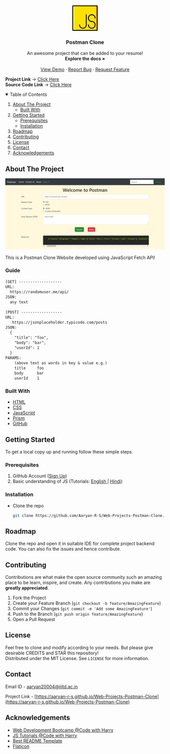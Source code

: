 <!-- PROJECT LOGO -->
<br />
<p align="center">
  <a href="https://aaryan-r-s.github.io/Web-Projects-Postman-Clone">
    <img src="readme-images/logo.png" alt="Logo" width="80" height="80">
  </a>

  <h3 align="center">Postman Clone</h3>

  <p align="center">
    An awesome project that can be added to your resume!
    <br />
    <strong>Explore the docs »</strong>
    <br />
    <br />
    <a href="https://aaryan-r-s.github.io/Web-Projects-Postman-Clone">View Demo</a>
    ·
    <a href="https://github.com/Aaryan-R-S/Web-Projects-Postman-Clone/issues">Report Bug</a>
    ·
    <a href="https://github.com/Aaryan-R-S/Web-Projects-Postman-Clone/issues">Request Feature</a>
    <br />
</p>

**Project Link** -> [Click Here](https://aaryan-r-s.github.io/Web-Projects-Postman-Clone)
<br>
**Source Code Link** -> [Click Here](https://github.com/Aaryan-R-S/Web-Projects-Postman-Clone)
<br>

<!-- TABLE OF CONTENTS -->
<details open="open">
  <summary>Table of Contents</summary>
  <ol>
    <li>
      <a href="#about-the-project">About The Project</a>
      <ul>
        <li><a href="#built-with">Built With</a></li>
      </ul>
    </li>
    <li>
      <a href="#getting-started">Getting Started</a>
      <ul>
        <li><a href="#prerequisites">Prerequisites</a></li>
        <li><a href="#installation">Installation</a></li>
      </ul>
    </li>
    <li><a href="#roadmap">Roadmap</a></li>
    <li><a href="#contributing">Contributing</a></li>
    <li><a href="#license">License</a></li>
    <li><a href="#contact">Contact</a></li>
    <li><a href="#acknowledgements">Acknowledgements</a></li>
  </ol>
</details>



<!-- ABOUT THE PROJECT -->
## About The Project

![Product Name Screen Shot][product-screenshot]

This is a Postman Clone Website developed using JavaScript Fetch API!

### Guide

```
[GET] -------------------
URL:
  https://randomuser.me/api/
JSON:
  any text

[POST] ------------------
URL:
   https://jsonplaceholder.typicode.com/posts
JSON:
  {
    "title": "foo",
    "body": "bar",
    "userId": 1
  }
PARAMS: 
    (above text as words in key & value e.g.)
    title     foo
    body      bar
    userId    1
```

### Built With

* [HTML](https://www.w3schools.com/html/)
* [CSS](https://www.w3schools.com/css/default.asp)
* [JavaScript](https://www.javascript.com/)
* [Prism](https://prismjs.com/)
* [GitHub](https://github.com)



<!-- GETTING STARTED -->
## Getting Started

To get a local copy up and running follow these simple steps.

### Prerequisites

1. GitHub Account ([Sign Up](https://github.com))
2. Basic understanding of JS (Tutorials: [English ](https://www.youtube.com/playlist?list=PLRAV69dS1uWSxUIk5o3vQY2-_VKsOpXLD)| [Hindi](https://youtu.be/hKB-YGF14SY))


### Installation

- Clone the repo
   ```sh
   git clone https://github.com/Aaryan-R-S/Web-Projects-Postman-Clone.git
   ```


<!-- ROADMAP -->
## Roadmap

Clone the repo and open it in suitable IDE for complete project backend code. You can also fix the issues and hence contribute.



<!-- CONTRIBUTING -->
## Contributing

Contributions are what make the open source community such an amazing place to be learn, inspire, and create. Any contributions you make are **greatly appreciated**.

1. Fork the Project
2. Create your Feature Branch (`git checkout -b feature/AmazingFeature`)
3. Commit your Changes (`git commit -m 'Add some AmazingFeature'`)
4. Push to the Branch (`git push origin feature/AmazingFeature`)
5. Open a Pull Request

<!-- LICENSE -->
## License

Feel free to clone and modify according to your needs. But please give desirable CREDITS and STAR this repository!<br> Distributed under the MIT License. See `LICENSE` for more information.


<!-- CONTACT -->
## Contact

Email ID - aaryan20004@iiitd.ac.in

Project Link - [https://aaryan-r-s.github.io/Web-Projects-Postman-Clone](https://aaryan-r-s.github.io/Web-Projects-Postman-Clone)


<!-- ACKNOWLEDGEMENTS -->
## Acknowledgements
* [Web Development Bootcamp @Code with Harry](https://youtube.com/playlist?list=PLu0W_9lII9agiCUZYRsvtGTXdxkzPyItg)
* [JS Tutorials @Code with Harry](https://youtu.be/hKB-YGF14SY)
* [Best README Template](https://github.com/othneildrew/Best-README-Template)
* [Flaticon](https://flaticon.com)


<!-- MARKDOWN LINKS & IMAGES -->
[product-screenshot]: readme-images/screenshot.png
